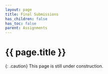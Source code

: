 ```yaml
---
layout: page
title: Final Submissions
has_children: false
has_toc: false
parent: Assignments
---
```


# {{ page.title }}

{: .caution}
This page is still under construction.